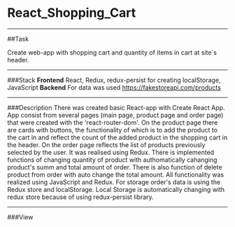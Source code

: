 # React_Shopping_Cart
___

##Task

Create web-app with shopping cart and quantity of items in cart at site`s header.
___

###Stack
**Frontend**
React, Redux, redux-persist for creating localStorage, JavaScript
**Backend**
For data was used  https://fakestoreapi.com/products 
___

###Description
There was created basic React-app with Create React App. App consist from several pages (main page, product page and order page) that were created with the 'react-router-dom'. 
On the product page there are cards with buttons, the functionality of which is to add the product to the cart in and reflect the count of the added product in the shopping cart in the header. 
On the order page reflects the list of  products previously selected by the user. It was realised using Redux. There is implemented  functions of changing quantity of product with authomatically cahanging product's summ and total amount of order. There is also function of delete product from order with auto change the total amount. All functionality was realized using JavaScript and Redux.
For storage order's data is using the Redux store and localStorage. Local Storage is automatically changing  with redux store because of using redux-persist library.
___

###View



